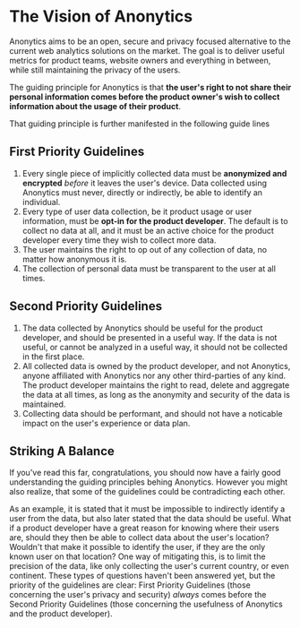 # The Vision of Anonytics

Anonytics aims to be an open, secure and privacy focused alternative to the current web analytics solutions on the market. The goal is to deliver useful metrics for product teams, website owners and everything in between, while still maintaining the privacy of the users.

The guiding principle for Anonytics is that **the user's right to not share their personal information comes before the product owner's wish to collect information about the usage of their product**.

That guiding principle is further manifested in the following guide lines

## First Priority Guidelines

1. Every single piece of implicitly collected data must be **anonymized and encrypted** _before_ it leaves the user's device. Data collected using Anonytics must never, directly or indirectly, be able to identify an individual.
2. Every type of user data collection, be it product usage or user information, must be **opt-in for the product developer**. The default is to collect no data at all, and it must be an active choice for the product developer every time they wish to collect more data.
3. The user maintains the right to op out of any collection of data, no matter how anonymous it is.
4. The collection of personal data must be transparent to the user at all times.

## Second Priority Guidelines

1. The data collected by Anonytics should be useful for the product developer, and should be presented in a useful way. If the data is not useful, or cannot be analyzed in a useful way, it should not be collected in the first place.
2. All collected data is owned by the product developer, and not Anonytics, anyone affiliated with Anonytics nor any other third-parties of any kind. The product developer maintains the right to read, delete and aggregate the data at all times, as long as the anonymity and security of the data is maintained.
3. Collecting data should be performant, and should not have a noticable impact on the user's experience or data plan.

## Striking A Balance

If you've read this far, congratulations, you should now have a fairly good understanding the guiding principles behing Anonytics. However you might also realize, that some of the guidelines could be contradicting each other.

As an example, it is stated that it must be impossible to indirectly identify a user from the data, but also later stated that the data should be useful. What if a product developer have a great reason for knowing where their users are, should they then be able to collect data about the user's location? Wouldn't that make it possible to identify the user, if they are the only known user on that location? One way of mitigating this, is to limit the precision of the data, like only collecting the user's current country, or even continent. These types of questions haven't been answered yet, but the priority of the guidelines are clear: First Priority Guidelines (those concerning the user's privacy and security) _always_ comes before the Second Priority Guidelines (those concerning the usefulness of Anonytics and the product developer).

